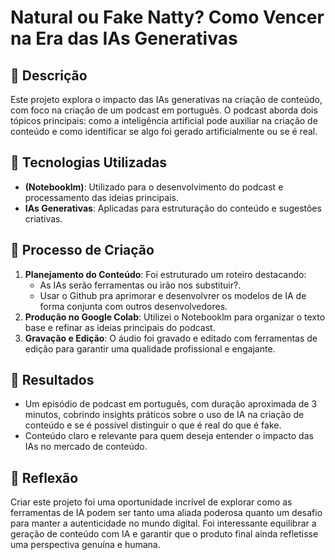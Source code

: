 # Natural ou Fake Natty? Como Vencer na Era das IAs Generativas

## 📒 Descrição
Este projeto explora o impacto das IAs generativas na criação de conteúdo, com foco na criação de um podcast em português. O podcast aborda dois tópicos principais: como a inteligência artificial pode auxiliar na criação de conteúdo e como identificar se algo foi gerado artificialmente ou se é real.

## 🤖 Tecnologias Utilizadas
- **(Notebooklm)**: Utilizado para o desenvolvimento do podcast e processamento das ideias principais.
- **IAs Generativas**: Aplicadas para estruturação do conteúdo e sugestões criativas.

## 🧐 Processo de Criação
1. **Planejamento do Conteúdo**: Foi estruturado um roteiro destacando:
   - As IAs serão ferramentas ou irão nos substituir?.
   - Usar o Github pra aprimorar e desenvolvrer os modelos de IA de forma conjunta com outros desenvolvedores.
2. **Produção no Google Colab**: Utilizei o Notebooklm para organizar o texto base e refinar as ideias principais do podcast.
3. **Gravação e Edição**: O áudio foi gravado e editado com ferramentas de edição para garantir uma qualidade profissional e engajante.

## 🚀 Resultados
- Um episódio de podcast em português, com duração aproximada de 3 minutos, cobrindo insights práticos sobre o uso de IA na criação de conteúdo e se é possível distinguir o que é real do que é fake.
- Conteúdo claro e relevante para quem deseja entender o impacto das IAs no mercado de conteúdo.

## 💭 Reflexão
Criar este projeto foi uma oportunidade incrível de explorar como as ferramentas de IA podem ser tanto uma aliada poderosa quanto um desafio para manter a autenticidade no mundo digital. Foi interessante equilibrar a geração de conteúdo com IA e garantir que o produto final ainda refletisse uma perspectiva genuína e humana.
